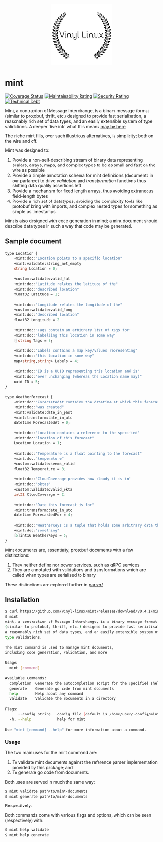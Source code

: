 <p align="center">
  <img src="docs/logo.png" />
</p>

# mint

[![Coverage Status](https://coveralls.io/repos/github/vinyl-linux/mint/badge.svg?branch=main)](https://coveralls.io/github/vinyl-linux/mint?branch=main)
[![Maintainability Rating](https://sonarcloud.io/api/project_badges/measure?project=vinyl-linux_mint&metric=sqale_rating)](https://sonarcloud.io/dashboard?id=vinyl-linux_mint)
[![Security Rating](https://sonarcloud.io/api/project_badges/measure?project=vinyl-linux_mint&metric=security_rating)](https://sonarcloud.io/dashboard?id=vinyl-linux_mint)
[![Technical Debt](https://sonarcloud.io/api/project_badges/measure?project=vinyl-linux_mint&metric=sqale_index)](https://sonarcloud.io/dashboard?id=vinyl-linux_mint)

Mint, a contraction of Message Interchange, is a binary message format (similar to protobuf, thrift, etc.) designed to provide fast serialisation, a reasonably rich set of data types, and an easily extensible system of type validations. A deeper dive into what this means [may be here](docs/scheme.md)

The niche mint fills, over such illustrious alternatives, is simplicity; both on the wire and off.

Mint was designed to:

1. Provide a non-self-describing stream of binary data representing scalars, arrays, maps, and complex types to be as small and fast on the wire as possible
2. Provide a simple annotation schema for mint definitions (documents in our parlance) to drive _validation_ and _transformation_ functions thus shifting data quality assertions left
3. Provide a mechanism for fixed length arrays, thus avoiding extraneous field-length bytes
4. Provide a rich set of datatypes, avoiding the complexity tools like protobuf bring with imports, and complex nested types for something as simple as timestamps

Mint is also designed with code generation in mind; a mint document should describe data types in such a way that code may be generated.

## Sample document

```protobuf
type Location {
    +mint:doc:"Location points to a specific location"
    +mint:validate:string_not_empty
    string Location = 0;

    +custom:validate:valid_lat
    +mint:doc:"Latitude relates the latitude of the"
    +mint:doc:"described location"
    float32 Latitude = 1;

    +mint:doc:"Longitude relates the longitude of the"
    +custom:validate:valid_long
    +mint:doc:"described location"
    float32 Longitude = 2

    +mint:doc:"Tags contain an arbitrary list of tags for"
    +mint:doc:"labelling this location in some way"
    []string Tags = 3;

    +mint:doc:"Labels contains a map key/values representing"
    +mint:doc:"this location in some way"
    map<string,string> Labels = 4;

    +mint:doc:"ID is a UUID representing this location and is"
    +mint:doc:"ever unchanging (whereas the Location name may)"
    uuid ID = 5;
}

type WeatherForecast {
    +mint:doc:"ForecastedAt contains the datetime at which this forecast"
    +mint:doc:"was created"
    +mint:validate:date_in_past
    +mint:transform:date_in_utc
    datetime ForecastedAt = 0;

    +mint:doc:"Location contains a reference to the specified"
    +mint:doc:"location of this forecast"
    Location Location = 1;

    +mint:doc:"Temperature is a float pointing to the forecast"
    +mint:doc:"temperature"
    +custom:validate:seems_valid
    float32 Temperature = 3;

    +mint:doc:"CloudCoverage provides how cloudy it is in"
    +mint:doc:"oktas"
    +custom:validate:valid_okta
    int32 CloudCoverage = 2;

    +mint:doc:"Date this forecast is for"
    +mint:transform:date_in_utc
    datetime ForecastedFor = 4;

    +mint:doc:"WeatherKeys is a tuple that holds some arbitrary data that means..."
    +mint:doc:"something"
    [5]int16 WeatherKeys = 5;
}
```

Mint documents are, essentially, protobuf documents with a few distinctions:

1. They neither define nor power services, such as gRPC services
2. They are annotated with validations and transformations which are called when types are serialised to binary

These distinctions are explored further in [parser/](parser/)

## Installation

```bash
$ curl https://github.com/vinyl-linux/mint/releases/download/v0.4.1/mint -o /usr/local/bin/mint
$ mint
mint, a contraction of Message Interchange, is a binary message format
(similar to protobuf, thrift, etc.) designed to provide fast serialisation,
a reasonably rich set of data types, and an easily extensible system of
type validations.

The mint command is used to manage mint documents,
including code generation, validation, and more

Usage:
  mint [command]

Available Commands:
  completion  Generate the autocompletion script for the specified shell
  generate    Generate go code from mint documents
  help        Help about any command
  validate    Validate the documents in a directory

Flags:
      --config string   config file (default is /home/user/.config/mint/mint.yaml)
  -h, --help            help for mint

Use "mint [command] --help" for more information about a command.
```

### Usage

The two main uses for the mint command are:

1. To validate mint documents against the reference parser implementation provided by this package; and
2. To generate go code from documents.

Both uses are served in much the same way:

```bash
$ mint validate path/to/mint-documents
$ mint generate path/to/mint-documents
```

Respectively.

Both commands come with various flags and options, which can be seen (respectively) with:

```bash
$ mint help validate
$ mint help generate
```
